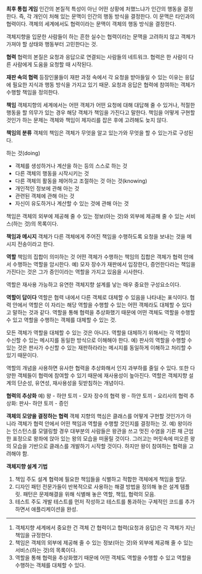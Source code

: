 
**최후 통첩 게임**
인간의 본질적 특성이 아닌 어떤 상황에 처했느냐가 인간의 행동을 결정한다. 
즉, 각 개인이 처해 있는 문맥이 인간의 행동 방식을 결정한다.
이 문맥은 타인과의 협력이다. 
객체의 세계에서도 협력이라는 문맥이 객체의 행동 방식을 결정한다. 

객체지향을 입문한 사람들이 하는 흔한 실수는 협력이라는 문맥을 고려하지 않고 객체가 가져야 할 상태와 행동부터 고민한다는 것.

**협력**
협력의 본질은 요청과 응답으로 연결되는 사람들의 네트워크. 
협력은 한 사람이 다른 사람에게 도움을 요청할 때 시작된다.

**재판 속의 협력**
등장인물들이 재판 과정 속에서 각 요청을 받아들일 수 있는 이유는 응답에 필요한 지식과 행동 방식을 가지고 있기 때문. 요청과 응답은 협력에 참여하는 객체가 수행할 책임을 정의한다.

**책임**
객체지향의 세계에서는 어떤 객체가 어떤 요청에 대해 대답해 줄 수 있거나, 적절한 행동을 할 의무가 있는 경우 해당 객체가 책임을 가진다고 말한다. 
책임을 어떻게 구현할 것인가 하는 문제는 객체와 책임이 제자리를 잡은 후에 고려해도 늦지 않다. 

**책임의 분류**
객체의 책임은 객체가 무엇을 알고 있는가와 무엇을 할 수 있는가로 구성된다.

하는 것(doing)
- 객체를 생성하거나 계산을 하는 등의 스스로 하는 것
- 다른 객체의 행동을 시작시키는 것
- 다른 객체의 활동을 제어하고 조절하는 것
아는 것(knowing)
- 개인적인 정보에 관해 아는 것
- 관련된 객체에 관해 아는 것
- 자신이 유도하거나 계산할 수 있는 것에 관해 아는 것

책임은 객체의 외부에 제공해 줄 수 있는 정보(아는 것)와 외부에 제공해 줄 수 있는 서비스(하는 것)의 목록이다. 

**책임과 메시지**
객체가 다른 객체에게 주어진 책임을 수행하도록 요청을 보내는 것을 메시지 전송이라고 한다.

**역할**
책임의 집합이 의미하는 것
어떤 객체가 수행하는 책임의 집합은 객체가 협력 안에서 수행하는 역할을 암시한다.
예) 모자 장수가 재판에서 입장한다, 증언한다라는 책임을 가진다는 것은 그가 증인이라는 역할을 가지고 있음을 시사한다.

역할은 재사용 가능하고 유연한 객체지향 설계를 낳는 매우 중요한 구성요소이다. 

**역할이 답이다**
역할은 협력 내에서 다른 객체로 대체할 수 있음을 나타내는 표식이다. 
협력 안에서 역할은 이 자리는 해당 역할을 수행할 수 있는 어떤 객체라도 대체할 수 있다고 말하는 것과 같다.
역할을 통해 협력을 추상화했기 때문에 어떤 객체도 역할을 수행할 수 있고 역할을 수행하는 객체를 대체할 수 있는 것.

모든 객체가 역할을 대체할 수 있는 것은 아니다. 역할을 대체하기 위해서는 각 역할이 수신할 수 있는 메시지를 동일한 방식으로 이해해야 한다. 
예) 판사의 역할을 수행할 수 있는 것은 판사가 수신할 수 있는 재판하라라는 메시지를 동일하게 이해하고 처리할 수 있기 때문이다. 

역할의 개념을 사용하면 유사한 협력을 추상화해서 인지 과부하를 줄일 수 있다. 또한 다양한 객체들이 협력에 참여할 수 있기 때문에 재사용성이 높아진다. 역할은 객체지향 설계의 단순성, 유연성, 재사용성을 뒷받침하는 개념이다.

**협력의 추상화**
예) 왕 - 하얀 토끼 - 모자 장수의 협력
	왕 - 하얀 토끼 - 요리사의 협력
	추상화: 판사- 하얀 토끼 - 증인

**객체의 모양을 결정하는 협력**
객체 지향의 핵심은 클래스를 어떻게 구현할 것인가가 아니라 객체가 협력 안에서 어떤 책임과 역할을 수행할 것인지를 결정하는 것.
예) 왕이라는 인스턴스를 모델링할 경우 대부분의 사람들은 왕관을 쓰고 멋진 수염을 기른 채 근엄한 표정으로 왕좌에 앉아 있는 왕의 모습을 떠올릴 것이다. 그러고는 머릿속에 떠오른 왕의 모습을 기반으로 클래스를 개발하기 시작할 것이다. 하지만 왕이 참여하는 협력을 고려해야 함.

**객체지향 설계 기법**
1. 책임 주도 설계
	협력에 필요한 책임들을 식별하고 적합한 객체에게 책임을 할당.
2. 디자인 패턴
	전문가들이 반복적으로 사용하는 해결 방법을 정의해 놓은 설계 템플릿.
	패턴은 문제해결을 위해 식별해 놓은 역할, 책임, 협력의 모음.
3. 테스트 주도 개발
	테스트를 먼저 작성하고 테스트를 통과하는 구체적인 코드를 추가하면서 애플리케이션을 완성.




---
1. 객체지향 세계에서 중요한 건 객체 간 협력이고 협력(요청과 응답)은 각 객체가 지닌 책임을 규정한다. 
2. 책임은 객체의 외부에 제공해 줄 수 있는 정보(아는 것)와 외부에 제공해 줄 수 있는 서비스(하는 것)의 목록이다. 
3. 역할을 통해 협력을 추상화했기 때문에 어떤 객체도 역할을 수행할 수 있고 역할을 수행하는 객체를 대체할 수 있다.